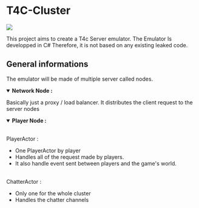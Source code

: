 # T4C-Cluster 
![](https://github.com/365devhub/T4C-Cluster/actions/workflows/BuildMaster.yml/badge.svg)

This project aims to create a T4c Server emulator.
The Emulator Is developped in C# Therefore, it is not based on any existing leaked code.


## General informations

The emulator will be made of multiple server called nodes.

<details open><summary><strong>Network Node :</strong></summary>
<p>
Basically just a proxy / load balancer. It distributes the client request to the server nodes
</p>
</details>



<details open><summary><strong>Player Node :</strong></summary>
  <p>
    <br/>
    PlayerActor :
    <ul>
      <li>One PlayerActor by player</li>
      <li>Handles all of the request made by players.</li>
      <li>It also handle event sent between players and the game's world.</li>
    </ul>
  </p>
  <p>
    <br/>
    ChatterActor :
    <ul>
      <li>Only one for the whole cluster</li>
      <li>Handles the chatter channels</li>
    </ul>
  </p>
</details>






